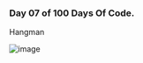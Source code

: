 ### Day 07 of 100 Days Of Code.
Hangman

![image](https://user-images.githubusercontent.com/37642026/212580056-251d6dde-2df9-4d44-b19e-e765232dc1f6.png)
